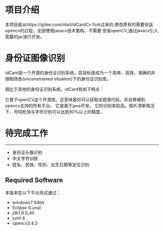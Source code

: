 # 项目介绍
本项目是从https://gitee.com/nbsl/idCardCv fork过来的,修改原有的需要安装opencv的过程，全部使用javacv技术重构，不需要
安装openCV,通过javacv引入需要的jar进行开发。



# 身份证图像识别
idCard是一个开源的身份证识别系统，其目标是成为一个简单、高效、准确的非限制场景(unconstrained situation)下的身份证识别库。

相比于其他的身份证识别系统，idCard有如下特点：

它基于openCV这个开源库。这意味着你可以获取全部源代码，并且移植到opencv支持的所有平台。
它是基于java开发。
它的识别率较高。图片清晰情况下，号码检测与字符识别可以达到90%以上的精度。

# 待完成工作
------------
* 身份证头像识别
* 中文字符训练
* 姓名、民族、性别、出生日期等定位识别
 
 Required Software
------------
本版本在以下平台测试通过：
* windows7 64bit
* Eclipse (Luna)
* jdk1.8.0_45
* junit 4
* opencv3.4.3
 